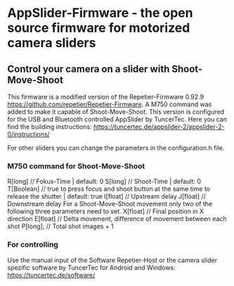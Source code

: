 # AppSlider-Firmware - the open source firmware for motorized camera sliders

## Control your camera on a slider with Shoot-Move-Shoot 

This firmware is a modified version of the Repetier-Firmware 0.92.9 https://github.com/repetier/Repetier-Firmware.
A M750 command was added to make it capable of Shoot-Move-Shoot.
This version is configured for the USB and Bluetooth controlled AppSlider by TuncerTec. 
Here you can find the building instructions: https://tuncertec.de/appslider-2/appslider-2-0/instructions/

For other sliders you can change the parameters in the configuration.h file.


### M750 command for Shoot-Move-Shoot
R[long]     // Fokus-Time | default: 0
S[long]     // Shoot-Time  | default: 0
T[Boolean]  // true to press focus and shoot button at the same time to release the shutter | default: true
I[float]    // Upstream delay
J[float]    // Downstream delay
For a Shoot-Move-Shoot movement only two of the following three parameters need to set.
X[float]    // Final position in X direction
E[float]    // Delta movement, difference of movement between each shot
P[long];    // Total shot images + 1

### For controlling 
Use the manual input of the Software Repetier-Host or the camera slider spezific software by TuncerTec for Android and Windows: https://tuncertec.de/software/
